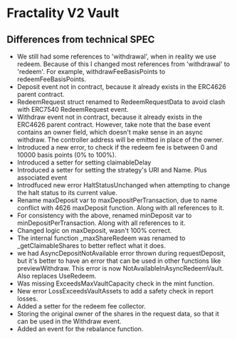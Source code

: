 # Fractality V2 Vault


## Differences from technical SPEC

- We still had some references to 'withdrawal', when in reality we use redeem. Because of this I changed most references from 'withdrawal' to 'redeem'. For example, withdrawFeeBasisPoints to redeemFeeBasisPoints.
- Deposit event not in contract, because it already exists in the ERC4626 parent contract.
- RedeemRequest struct renamed to RedeemRequestData to avoid clash with ERC7540 RedeemRequest event.
- Withdraw event not in contract, because it already exists in the ERC4626 parent contract. However, take note that the base event contains an owner field, which doesn't make sense in an async withdraw. The controller address will be emitted in place of the owner.
- Introduced a new error, to check if the redeem fee is between 0 and 10000 basis points (0% to 100%).
- Introduced a setter for setting claimableDelay
- Introduced a setter for setting the strategy's URI and Name. Plus associated event
- Introdfuced new error HaltStatusUnchanged when attempting to change the halt status to its current value.
- Rename maxDeposit var to maxDepositPerTransaction, due to name conflict with 4626 maxDeposit function. Along with all references to it.
- For consistency with the above, renamed minDeposit var to minDepositPerTransaction. Along with all references to it.
- Changed logic on maxDeposit, wasn't 100% correct.
- The internal function _maxShareRedeem was renamed to _getClaimableShares to better reflect what it does.
- we had AsyncDepositNotAvailable error thrown during requestDeposit, but it's better to have an error that can be used in other functions like previewWithdraw. This error is now NotAvailableInAsyncRedeemVault. Also replaces UseRedeem.
- Was missing ExceedsMaxVaultCapacity check in the mint function.
- New error LossExceedsVaultAssets to add a safety check in report losses.
- Added a setter for the redeem fee collector.
- Storing the original owner of the shares in the request data, so that it can be used in the Withdraw event.
- Added an event for the rebalance function.
